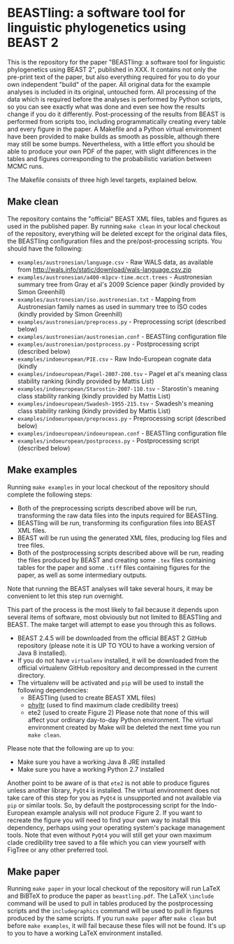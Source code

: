 # BEASTling: a software tool for linguistic phylogenetics using BEAST 2

This is the repository for the paper "BEASTling: a software tool for
linguistic phylogenetics using BEAST 2", published in XXX.  It contains
not only the pre-print text of the paper, but also everything required for you
to do your own independent "build" of the paper.  All original data for the
example analyses is included in its original, untouched form.  All processing of
the data which is required before the analyses is performed by Python scripts,
so you can see exactly what was done and even see how the results change if you
do it differently.  Post-processing of the results from BEAST is performed from
scripts too, including programmatically creating every table and every figure in
the paper.  A Makefile and a Python virtual environment have been provided to
make builds as smooth as possible, although there may still be some bumps.
Nevertheless, with a little effort you should be able to produce your own PDF of
the paper, with slight differences in the tables and figures corresponding to
the probabilistic variation between MCMC runs.

The Makefile consists of three high level targets, explained below.

## Make clean

The repository contains the "official" BEAST XML files, tables and figures as
used in the published paper.  By running `make clean` in your local checkout of
the repository, everything will be deleted except for the original data files,
the BEASTling configuration files and the pre/post-processing scripts.  You
should have the following:

* `examples/austronesian/language.csv` - Raw WALS data, as available from
  http://wals.info/static/download/wals-language.csv.zip
* `examples/austronesian/a400-m1pcv-time.mcct.trees` - Austronesian summary
  tree from Gray et al's 2009 Science paper (kindly provided by Simon Greenhill)
* `examples/austronesian/iso.austronesian.txt` - Mapping from Austronesian
  family names as used in summary tree to ISO codes (kindly provided by Simon
  Greenhill)
* `examples/austronesian/preprocess.py` - Preprocessing script (described below)
* `examples/austronesian/austronesian.conf` - BEASTling configuration file
* `examples/austronesian/postprocess.py` - Postprocessing script (described
  below)
* `examples/indoeuropean/PIE.csv` - Raw Indo-European cognate data (kindly
* `examples/indoeuropean/Pagel-2007-200.tsv` - Pagel et al's meaning class
  stability ranking (kindly provided by Mattis List)
* `examples/indoeuropean/Starostin-2007-110.tsv` - Starostin's meaning class
  stability ranking (kindly provided by Mattis List)
* `examples/indoeuropean/Swadesh-1955-215.tsv` - Swadesh's meaning class
  stability ranking (kindly provided by Mattis List)
* `examples/indoeuropean/preprocess.py` - Preprocessing script (described below)
* `examples/indoeuropean/indoeuropean.conf` - BEASTling configuration file
* `examples/indoeuropean/postprocess.py` - Postprocessing script (described
  below)

## Make examples

Running `make examples` in your local checkout of the repository should complete
the following steps:

 * Both of the preprocessing scripts described above will be run, transforming
   the raw data files into the inputs required for BEASTling.
 * BEASTling will be run, transforming its configuration files into BEAST XML
   files.
 * BEAST will be run using the generated XML files, producing log files and tree
   files.
 * Both of the postprocessing scripts described above will be run, reading the
   files produced by BEAST and creating some `.tex` files containing tables for
   the paper and some `.tiff` files containing figures for the paper, as well as
   some intermediary outputs.

Note that running the BEAST analyses will take several hours, it may be
convenient to let this step run overnight.

This part of the process is the most likely to fail because it depends upon
several items of software, most obviously but not limited to BEASTling and BEAST.
The make target will attempt to ease you through this as follows.

 * BEAST 2.4.5 will be downloaded from the official BEAST 2 GitHub repository
   (please note it is UP TO YOU to have a working version of Java 8 installed).
 * If you do not have `virtualenv` installed, it will be downloaded from the
   official virtualenv GitHub repository and decompressed in the current
   directory.
 * The virtualenv will be activated and `pip` will be used to install the
   following dependencies:
     * BEASTling (used to create BEAST XML files)
     * [phyltr](https://github.com/lmaurits/phyltr/) (used to find maximum clade credibility trees)
     * ete2 (used to create Figure 2)
   Please note that none of this will affect your ordinary day-to-day Python
   environment.  The virtual environment created by Make will be deleted the
   next time you run `make clean`.

Please note that the following are up to you:

 * Make sure you have a working Java 8 JRE installed
 * Make sure you have a working Python 2.7 installed

Another point to be aware of is that `ete2` is not able to produce figures
unless another library, `PyQt4` is installed.  The virtual environment does not
take care of this step for you as `PyQt4` is unsupported and not available via
`pip` or similar tools.  So, by default the postprocessing script for the
Indo-European example analysis will not produce Figure 2.  If you want to
recreate the figure you will need to find your own way to install this
dependency, perhaps using your operating system's package management tools.
Note that even without `PyQt4` you will still get your own maximum clade
credibility tree saved to a file which you can view yourself with FigTree or any
other preferred tool.

## Make paper

Running `make paper` in your local checkout of the repository will run LaTeX and
BiBTeX to produce the paper as `beastling.pdf`.  The LaTeX `\include` command
will be used to pull in tables produced by the postprocessing scripts and the
`includegraphics` command will be used to pull in figures produced by the same
scripts.  If you run `make paper` after `make clean` but before `make examples`,
it will fail because these files will not be found.  It's up to you to have a
working LaTeX environment installed.

